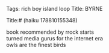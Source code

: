 Tags: rich boy island loop
Title: BYRNE
  
Title:# (haiku 178810155348)  
  
book recommended by rrock starts  
turned media gurus for the internet era  
owls are the finest birds  
